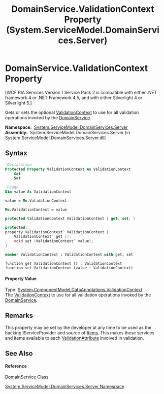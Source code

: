 ﻿---
title: DomainService.ValidationContext Property  (System.ServiceModel.DomainServices.Server)
TOCTitle: ValidationContext Property
ms:assetid: P:System.ServiceModel.DomainServices.Server.DomainService.ValidationContext
ms:mtpsurl: https://msdn.microsoft.com/en-us/library/system.servicemodel.domainservices.server.domainservice.validationcontext(v=VS.91)
ms:contentKeyID: 28755661
ms.date: 01/27/2012
mtps_version: v=VS.91
f1_keywords:
- System.ServiceModel.DomainServices.Server.DomainService.ValidationContext
- System.ServiceModel.DomainServices.Server.DomainService.get_ValidationContext
- System.ServiceModel.DomainServices.Server.DomainService.set_ValidationContext
dev_langs:
- CSharp
- JScript
- VB
- FSharp
- c++
api_location:
- System.ServiceModel.DomainServices.Server.dll
api_name:
- System.ServiceModel.DomainServices.Server.DomainService.get_ValidationContext
- System.ServiceModel.DomainServices.Server.DomainService.set_ValidationContext
- System.ServiceModel.DomainServices.Server.DomainService.ValidationContext
api_type:
- Managed
topic_type:
- apiref
- kbSyntax
product_family_name: VS
ROBOTS: INDEX,FOLLOW
---

# DomainService.ValidationContext Property

\[WCF RIA Services Version 1 Service Pack 2 is compatible with either .NET framework 4 or .NET Framework 4.5, and with either Silverlight 4 or Silverlight 5.\]

Gets or sets the optional [ValidationContext](https://msdn.microsoft.com/en-us/library/Dd382177) to use for all validation operations invoked by the [DomainService](ff422911\(v=vs.91\).md).

**Namespace:**  [System.ServiceModel.DomainServices.Server](ff423220\(v=vs.91\).md)  
**Assembly:**  System.ServiceModel.DomainServices.Server (in System.ServiceModel.DomainServices.Server.dll)

## Syntax

``` vb
'Declaration
Protected Property ValidationContext As ValidationContext
    Get
    Set
```

``` vb
'Usage
Dim value As ValidationContext

value = Me.ValidationContext

Me.ValidationContext = value
```

``` csharp
protected ValidationContext ValidationContext { get; set; }
```

``` c++
protected:
property ValidationContext^ ValidationContext {
    ValidationContext^ get ();
    void set (ValidationContext^ value);
}
```

``` fsharp
member ValidationContext : ValidationContext with get, set
```

``` jscript
function get ValidationContext () : ValidationContext
function set ValidationContext (value : ValidationContext)
```

#### Property Value

Type: [System.ComponentModel.DataAnnotations.ValidationContext](https://msdn.microsoft.com/en-us/library/Dd382177)  
The [ValidationContext](https://msdn.microsoft.com/en-us/library/Dd382177) to use for all validation operations invoked by the [DomainService](ff422911\(v=vs.91\).md).  

## Remarks

This property may be set by the developer at any time to be used as the backing IServiceProvider and source of [Items](https://msdn.microsoft.com/en-us/library/Dd382138). This makes these services and items available to each [ValidationAttribute](https://msdn.microsoft.com/en-us/library/Cc679227) involved in validation.

## See Also

#### Reference

[DomainService Class](ff422911\(v=vs.91\).md)

[System.ServiceModel.DomainServices.Server Namespace](ff423220\(v=vs.91\).md)

